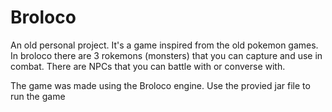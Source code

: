 # Broloco
An old personal project. It's a game inspired from the old pokemon games. In broloco there are 3 rokemons (monsters) that you can capture and use in combat. There are NPCs that you can battle with or converse with.

The game was made using the Broloco engine. Use the provied jar file to run the game
